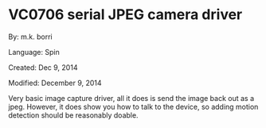 # VC0706 serial JPEG camera driver

By: m.k. borri

Language: Spin

Created: Dec 9, 2014

Modified: December 9, 2014

Very basic image capture driver, all it does is send the image back out as a jpeg. However, it does show you how to talk to the device, so adding motion detection should be reasonably doable.
